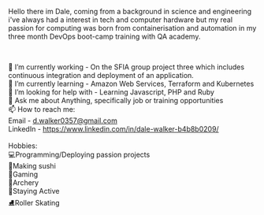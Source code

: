 Hello there im Dale, coming from a background in science and engineering i've always had a interest in tech and computer hardware but my real passion for computing was born from containerisation and automation in my three month DevOps boot-camp training with QA academy.

<br>

🔭 I’m currently working - On the SFIA group project three which includes continuous integration and deployment of an application.
<br>
🌱 I’m currently learning - Amazon Web Services, Terraform and Kubernetes
<br>
🤔 I’m looking for help with - Learning Javascript, PHP and Ruby
<br>
💬 Ask me about Anything, specifically job or training opportunities
<br>
📫 How to reach me:
<br>
Email - d.walker0357@gmail.com
<br>
LinkedIn - https://www.linkedin.com/in/dale-walker-b4b8b0209/
<br>
<br>
Hobbies: 
<br>
:computer:Programming/Deploying passion projects
<br>
:sushi:Making sushi 
<br>
:space_invader:Gaming
<br>
:bow_and_arrow:Archery
<br>
:running:Staying Active
<br>
:ice_skate:Roller Skating
